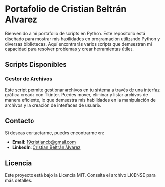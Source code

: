 # Portafolio de Cristian Beltrán Alvarez

Bienvenido a mi portafolio de scripts en Python. Este repositorio está diseñado para mostrar mis habilidades en programación utilizando Python y diversas bibliotecas. Aquí encontrarás varios scripts que demuestran mi capacidad para resolver problemas y crear herramientas útiles.

## Scripts Disponibles

### Gestor de Archivos

Este script permite gestionar archivos en tu sistema a través de una interfaz gráfica creada con Tkinter. Puedes mover, eliminar y listar archivos de manera eficiente, lo que demuestra mis habilidades en la manipulación de archivos y la creación de interfaces de usuario.

## Contacto

Si deseas contactarme, puedes encontrarme en:

- **Email**: 19cristiancb@gmail.com
- **LinkedIn**: [Cristian Beltrán Alvarez](https://www.linkedin.com/in/crisbeltranalvarez/)

## Licencia

Este proyecto está bajo la Licencia MIT. Consulta el archivo LICENSE para más detalles.

